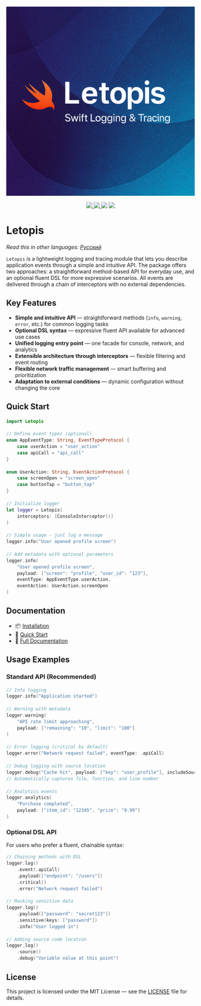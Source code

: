 <p align="center">
  <img src="Docs/banner.png" alt="Letopis Logo" width="600"/>
</p>

<p align="center">
  <a href="https://swift.org">
    <img src="https://img.shields.io/badge/Swift-6.2-orange.svg?logo=swift" />
  </a>
  <a href="https://swift.org/package-manager/">
    <img src="https://img.shields.io/badge/SPM-compatible-green.svg" />
  </a>
  <img src="https://img.shields.io/badge/platforms-iOS%20%7C%20macOS%20%7C%20Linux-blue.svg" />
  <a href="LICENSE">
    <img src="https://img.shields.io/badge/license-MIT-lightgrey.svg" />
  </a>
</p>

# Letopis

*Read this in other languages: [Русский](README-ru.md)*

`Letopis` is a lightweight logging and tracing module that lets you describe application events through a simple and intuitive API. The package offers two approaches: a straightforward method-based API for everyday use, and an optional fluent DSL for more expressive scenarios. All events are delivered through a chain of interceptors with no external dependencies.

## Key Features

- **Simple and intuitive API** — straightforward methods (`info`, `warning`, `error`, etc.) for common logging tasks
- **Optional DSL syntax** — expressive fluent API available for advanced use cases
- **Unified logging entry point** — one facade for console, network, and analytics
- **Extensible architecture through interceptors** — flexible filtering and event routing
- **Flexible network traffic management** — smart buffering and prioritization
- **Adaptation to external conditions** — dynamic configuration without changing the core

## Quick Start

```swift
import Letopis

// Define event types (optional)
enum AppEventType: String, EventTypeProtocol {
    case userAction = "user_action"
    case apiCall = "api_call"
}

enum UserAction: String, EventActionProtocol {
    case screenOpen = "screen_open"
    case buttonTap = "button_tap"
}

// Initialize logger
let logger = Letopis(
    interceptors: [ConsoleInterceptor()]
)

// Simple usage - just log a message
logger.info("User opened profile screen")

// Add metadata with optional parameters
logger.info(
    "User opened profile screen",
    payload: ["screen": "profile", "user_id": "123"],
    eventType: AppEventType.userAction,
    eventAction: UserAction.screenOpen
)
```

## Documentation

- 📦 [Installation](Docs/en/installation.md)
- 🚀 [Quick Start](Docs/en/quick-start.md)
- 📖 [Full Documentation](Docs/en/index.md)

## Usage Examples

### Standard API (Recommended)

```swift
// Info logging
logger.info("Application started")

// Warning with metadata
logger.warning(
    "API rate limit approaching",
    payload: ["remaining": "10", "limit": "100"]
)

// Error logging (critical by default)
logger.error("Network request failed", eventType: .apiCall)

// Debug logging with source location
logger.debug("Cache hit", payload: ["key": "user_profile"], includeSource: true)
// Automatically captures file, function, and line number

// Analytics events
logger.analytics(
    "Purchase completed",
    payload: ["item_id": "12345", "price": "9.99"]
)
```

### Optional DSL API

For users who prefer a fluent, chainable syntax:

```swift
// Chaining methods with DSL
logger.log()
    .event(.apiCall)
    .payload(["endpoint": "/users"])
    .critical()
    .error("Network request failed")

// Masking sensitive data
logger.log()
    .payload(["password": "secret123"])
    .sensitive(keys: ["password"])
    .info("User logged in")

// Adding source code location
logger.log()
    .source()
    .debug("Variable value at this point")
```

## License

This project is licensed under the MIT License — see the [LICENSE](LICENSE) file for details.
